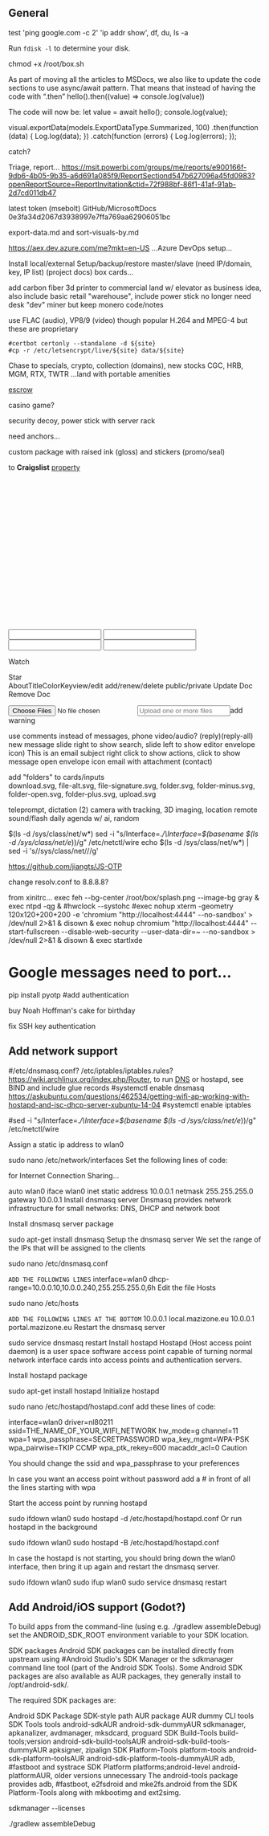 
## General

test 'ping google.com -c 2' 'ip addr show', 
df, du, ls -a

Run `fdisk -l` to determine your disk.

chmod +x /root/box.sh

As part of moving all the articles to MSDocs, we also like to update the code sections to use async/await pattern.
That means that instead of having the code with “.then”
hello().then((value) => console.log(value))

The code will now be:
let value = await hello();
console.log(value);

visual.exportData(models.ExportDataType.Summarized, 100)
  .then(function (data) {
    Log.log(data);
  })
  .catch(function (errors) {
    Log.log(errors);
  });

  catch?
  
 Triage, report...
 https://msit.powerbi.com/groups/me/reports/e900166f-9db6-4b05-9b35-a6d691a085f9/ReportSectiond547b627096a45fd0983?openReportSource=ReportInvitation&ctid=72f988bf-86f1-41af-91ab-2d7cd011db47

 latest token (msebolt) GitHub/MicrosoftDocs
 0e3fa34d2067d3938997e7ffa769aa62906051bc

 export-data.md and sort-visuals-by.md

 https://aex.dev.azure.com/me?mkt=en-US
 ...Azure DevOps setup...

Install local/external
Setup/backup/restore master/slave (need IP/domain, key, IP list) (project docs)
        box cards...

add carbon fiber 3d printer to commercial land w/ elevator as business idea, also include basic retail "warehouse", include power stick
no longer need desk "dev" miner but keep monero code/notes

use FLAC (audio), VP8/9 (video) though popular H.264 and MPEG-4 but these are proprietary

    #certbot certonly --standalone -d ${site}
    #cp -r /etc/letsencrypt/live/${site} data/${site}

Chase to specials, crypto, collection (domains), new stocks CGC, HRB, MGM, RTX, TWTR
...land with portable amenities

[escrow](https://my.escrow.com/myescrow/MyTransactions.asp?hid=mt)

casino game?

security decoy, power stick with server rack

need anchors...

custom package with raised ink (gloss) and stickers (promo/seal)

 to **Craigslist** [property](https://www.craigslist.com)

 <canvas id="qr"></canvas>
<div id='map' style='width: 400px; height: 300px;'></div></div></div>

<input type="tel" />
<input name="zipCode" type="tel" pattern="^\d{5}$" required="required" title="Please enter a valid U.S. zip code">

<input type="text" class="datepicker">
<input type="text" class="timepicker">

Watch</div><div><i class="fi-icon fi-star" ></i>Star</div>
<span>About</span><span>Title</span><span>Color</span><span>Key</span>view/edit add/renew/delete public/private
Update Doc
Remove Doc
          
<input type="file" multiple></div>
<input class="file-path validate" type="text" placeholder="Upload one or more files"></div></div></form></div>add warning

use comments instead of messages, phone video/audio? 
(reply)(reply-all) new message 
slide right to show search, slide left to show editor 
envelope icon) This is an email subject</div> right click to show actions, click to show message 
open envelope icon
email with attachment</div></div>
(contact)

add "folders" to cards/inputs             
download.svg, file-alt.svg, file-signature.svg, folder.svg, folder-minus.svg, folder-open.svg, folder-plus.svg, upload.svg 

<div class="dialog-cell" onclick="return PICKER.show(this);"><i class="fi-icon fi-palette"></i></span></div>

teleprompt, dictation (2)
camera with tracking, 3D imaging, location
remote sound/flash
daily agenda w/ ai, random

$(ls -d /sys/class/net/w*)
sed -i "s/Interface=.*/\Interface=\$(basename \$(ls -d /sys/class/net/e*))/g" /etc/netctl/wire
echo $(ls -d /sys/class/net/w*) | sed -i 's/\/sys\/class\/net\///g' 


https://github.com/jiangts/JS-OTP

change resolv.conf to 8.8.8.8?

from xinitrc...
exec feh --bg-center /root/box/splash.png --image-bg gray &
exec ntpd -qg & #hwclock --systohc
#exec nohup xterm -geometry 120x120+200+200 -e 'chromium "http://localhost:4444" --no-sandbox' > /dev/null 2>&1 & disown &
exec nohup chromium "http://localhost:4444" --start-fullscreen --disable-web-security --user-data-dir=~ --no-sandbox > /dev/null 2>&1 & disown &
exec startlxde

# Google messages need to port...
pip install pyotp #add authentication

buy Noah Hoffman's cake for birthday

fix SSH key authentication

## Add network support

#/etc/dnsmasq.conf? /etc/iptables/iptables.rules? https://wiki.archlinux.org/index.php/Router, to run [DNS](https://developers.google.com/speed/public-dns) or hostapd, see BIND and include glue records
    #systemctl enable dnsmasq https://askubuntu.com/questions/462534/getting-wifi-ap-working-with-hostapd-and-isc-dhcp-server-xubuntu-14-04
    #systemctl enable iptables

#sed -i "s/Interface=.*/\Interface=\$(basename \$(ls -d /sys/class/net/e*))/g" /etc/netctl/wire

Assign a static ip address to wlan0

sudo nano /etc/network/interfaces
Set the following lines of code:

for Internet Connection Sharing...

auto wlan0
iface wlan0 inet static
   address 10.0.0.1
   netmask 255.255.255.0
   gateway 10.0.0.1
Install dnsmasq server
Dnsmasq provides network infrastructure for small networks: DNS, DHCP and network boot

Install dnsmasq server package

sudo apt-get install dnsmasq
Setup the dnsmasq server We set the range of the IPs that will be assigned to the clients

sudo nano /etc/dnsmasq.conf

`ADD THE FOLLOWING LINES`
interface=wlan0
dhcp-range=10.0.0.10,10.0.0.240,255.255.255.0,6h
Edit the file Hosts

sudo nano /etc/hosts

`ADD THE FOLLOWING LINES AT THE BOTTOM`
10.0.0.1     local.mazizone.eu
10.0.0.1     portal.mazizone.eu
Restart the dnsmasq server

sudo service dnsmasq restart
Install hostapd
Hostapd (Host access point daemon) is a user space software access point capable of turning normal network interface cards into access points and authentication servers.

Install hostapd package

sudo apt-get install hostapd
Ιnitialize hostapd

sudo nano /etc/hostapd/hostapd.conf
add these lines of code:

interface=wlan0
driver=nl80211
ssid=THE_NAME_OF_YOUR_WIFI_NETWORK
hw_mode=g
channel=11
wpa=1
wpa_passphrase=SECRETPASSWORD
wpa_key_mgmt=WPA-PSK
wpa_pairwise=TKIP CCMP
wpa_ptk_rekey=600
macaddr_acl=0
Caution

You should change the ssid and wpa_passphrase to your preferences

In case you want an access point without password add a # in front of all the lines starting with wpa

Start the access point by running hostapd

sudo ifdown wlan0
sudo hostapd -d /etc/hostapd/hostapd.conf
Or run hostapd in the background

sudo ifdown wlan0
sudo hostapd -B /etc/hostapd/hostapd.conf

In case the hostapd is not starting, you should bring down the wlan0 interface, then bring it up again and restart the dnsmasq server.

sudo ifdown wlan0
sudo ifup wlan0
sudo service dnsmasq restart

## Add Android/iOS support (Godot?)

To build apps from the command-line (using e.g. ./gradlew assembleDebug) set the ANDROID_SDK_ROOT environment variable to your SDK location.

SDK packages
Android SDK packages can be installed directly from upstream using #Android Studio's SDK Manager or the sdkmanager command line tool (part of the Android SDK Tools). Some Android SDK packages are also available as AUR packages, they generally install to /opt/android-sdk/.

The required SDK packages are:

Android SDK Package	SDK-style path	AUR package	AUR dummy	CLI tools
SDK Tools	tools	android-sdkAUR	android-sdk-dummyAUR	sdkmanager, apkanalizer, avdmanager, mksdcard, proguard
SDK Build-Tools	build-tools;version	android-sdk-build-toolsAUR	android-sdk-build-tools-dummyAUR	apksigner, zipalign
SDK Platform-Tools	platform-tools	android-sdk-platform-toolsAUR	android-sdk-platform-tools-dummyAUR	adb, #fastboot and systrace
SDK Platform	platforms;android-level	android-platformAUR, older versions	unnecessary
The android-tools package provides adb, #fastboot, e2fsdroid and mke2fs.android from the SDK Platform-Tools along with mkbootimg and ext2simg.

sdkmanager --licenses

./gradlew assembleDebug
